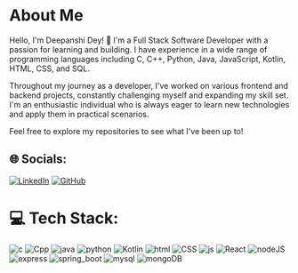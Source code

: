 # About Me

Hello, I'm Deepanshi Dey! 👋
<meta name="google-site-verification" content="...">
I'm a Full Stack Software Developer with a passion for learning and building. I have experience in a wide range of programming languages including C, C++, Python, Java, JavaScript, Kotlin, HTML, CSS, and SQL.

Throughout my journey as a developer, I've worked on various frontend and backend projects, constantly challenging myself and expanding my skill set. I'm an enthusiastic individual who is always eager to learn new technologies and apply them in practical scenarios.

Feel free to explore my repositories to see what I've been up to!


## 🌐 Socials:
[![LinkedIn](https://img.shields.io/badge/LinkedIn-%230077B5.svg?logo=linkedin&logoColor=white)](https://www.linkedin.com/in/deepanshidey03/) [![GitHub](https://img.shields.io/badge/GitHub-%23181717.svg?logo=github&logoColor=white)](https://github.com/Deepanshi03)

# 💻 Tech Stack:
![c](https://github.com/Deepanshi03/Deepanshi03/assets/92084743/3c2be341-431c-4585-a250-64b7e4b1cbef)
![Cpp](https://github.com/Deepanshi03/Deepanshi03/assets/92084743/620199a3-0a90-443d-b5ee-0a83f700d195)
![java](https://github.com/Deepanshi03/Deepanshi03/assets/92084743/0128652d-d908-45b2-a1b1-2d9455569c3f)
![python](https://github.com/Deepanshi03/Deepanshi03/assets/92084743/b548ebb3-338d-44d1-a53c-faf763e26e68)
![Kotlin](https://github.com/Deepanshi03/Deepanshi03/assets/92084743/f88db419-0b0c-41a0-8dfc-7a111f4de5db)
![html](https://github.com/Deepanshi03/Deepanshi03/assets/92084743/eaaadcfb-547e-455e-ac53-cf7c413524cf)
![CSS](https://github.com/Deepanshi03/Deepanshi03/assets/92084743/d9f8785f-4593-4fee-8c29-52b2c317df64)
![js](https://github.com/Deepanshi03/Deepanshi03/assets/92084743/4b052f70-734b-430e-9e01-f46b8f420a1e)
![React](https://github.com/Deepanshi03/Deepanshi03/assets/92084743/1fa80fa2-660e-4970-9773-302267468415)
![nodeJS](https://github.com/Deepanshi03/Deepanshi03/assets/92084743/bddd34fa-592b-46e3-a981-f7c5a8dbf211)
![express](https://github.com/Deepanshi03/Deepanshi03/assets/92084743/462bd575-bc64-41bc-b571-69298511747a)
![spring_boot](https://github.com/Deepanshi03/Deepanshi03/assets/92084743/2400fafd-75b5-4aca-9117-23e3301400a2)
![mysql](https://github.com/Deepanshi03/Deepanshi03/assets/92084743/f854ad01-8348-4fa3-8e0d-040dc37db48f)
![mongoDB](https://github.com/Deepanshi03/Deepanshi03/assets/92084743/bd53fd2d-0f1b-4a6d-84fd-38425e13a481)



